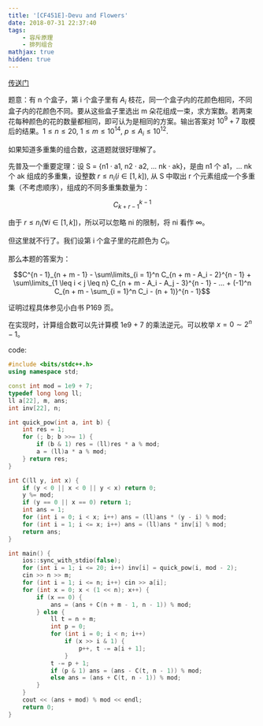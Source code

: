 ```yaml
---
title: '[CF451E]-Devu and Flowers'
date: 2018-07-31 22:37:40
tags: 
    - 容斥原理
    - 排列组合
mathjax: true
hidden: true
---
```


[传送门](https://vjudge.net/problem/CodeForces-451E)

题意：有 n 个盒子，第 i 个盒子里有 $A_i$ 枝花，同一个盒子内的花颜色相同，不同盒子内的花颜色不同。要从这些盒子里选出 m 朵花组成一束，求方案数。若两束花每种颜色的花的数量都相同，即可认为是相同的方案。输出答案对 $10^9 + 7$ 取模后的结果。$1 \leq n \leq 20$, $1 \leq m \leq 10^{14}$, $p \leq A_i \leq 10^{12}$.

如果知道多重集的组合数，这道题就很好理解了。

先普及一个重要定理：设 S = {n1 · a1, n2 · a2, ... nk · ak}，是由 n1 个 a1，... nk 个 ak 组成的多重集，设整数 $r \leq n_i(i \in [1, k])$, 从 S 中取出 r 个元素组成一个多重集（不考虑顺序），组成的不同多重集数量为：

$$C_{k + r - 1}^{k - 1}$$

由于 $r \leq n_i(\forall i \in [1, k])$，所以可以忽略 ni 的限制，将 ni 看作 $\infty$。

但这里就不行了。我们设第 i 个盒子里的花颜色为 $C_i$。

那么本题的答案为：

$$C^{n - 1}_{n + m - 1} - \sum\limits_{i = 1}^n C_{n + m - A_i - 2}^{n - 1} + \sum\limits_{1 \leq i < j \leq n} C_{n + m - A_i - A_j - 3}^{n - 1} - ... + (-1)^n C_{n + m - \sum_{i = 1}^n C_i - (n + 1)}^{n - 1}$$

证明过程具体参见小白书 P169 页。

在实现时，计算组合数可以先计算模 1e9 + 7 的乘法逆元。可以枚举 $x = 0 \sim 2^n - 1$。

code:
``` c++
#include <bits/stdc++.h>
using namespace std;

const int mod = 1e9 + 7;
typedef long long ll;
ll a[22], m, ans;
int inv[22], n;

int quick_pow(int a, int b) {
    int res = 1;
    for (; b; b >>= 1) {
        if (b & 1) res = (ll)res * a % mod;
        a = (ll)a * a % mod;
    } return res;
}

int C(ll y, int x) {
    if (y < 0 || x < 0 || y < x) return 0;
    y %= mod;
    if (y == 0 || x == 0) return 1;
    int ans = 1;
    for (int i = 0; i < x; i++) ans = (ll)ans * (y - i) % mod;
    for (int i = 1; i <= x; i++) ans = (ll)ans * inv[i] % mod;
    return ans;
}

int main() {
    ios::sync_with_stdio(false);
    for (int i = 1; i <= 20; i++) inv[i] = quick_pow(i, mod - 2);
    cin >> n >> m;
    for (int i = 1; i <= n; i++) cin >> a[i];
    for (int x = 0; x < (1 << n); x++) {
        if (x == 0) {
            ans = (ans + C(n + m - 1, n - 1)) % mod;
        } else {
            ll t = n + m;
            int p = 0;
            for (int i = 0; i < n; i++)
                if (x >> i & 1) {
                    p++, t -= a[i + 1];
                }
            t -= p + 1;
            if (p & 1) ans = (ans - C(t, n - 1)) % mod;
            else ans = (ans + C(t, n - 1)) % mod;
        }
    }
    cout << (ans + mod) % mod << endl;
    return 0;
}
```